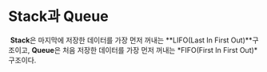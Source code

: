 # Stack과 Queue
&nbsp;**Stack**은 마지막에 저장한 데이터를 가장 먼저 꺼내는 **LIFO(Last In First Out)**구조이고, **Queue**은 처음 저장한 데이터를 가장 먼저 
꺼내는 *FIFO(First In First Out)*구조이다. <br>
<!-- <p align="center"><img src = "https://cdn.programiz.com/sites/tutorial2program/files/queue.png" alt="https://www.programiz.com/dsa/queue" width="600" heigth="500"></p>
 -->
